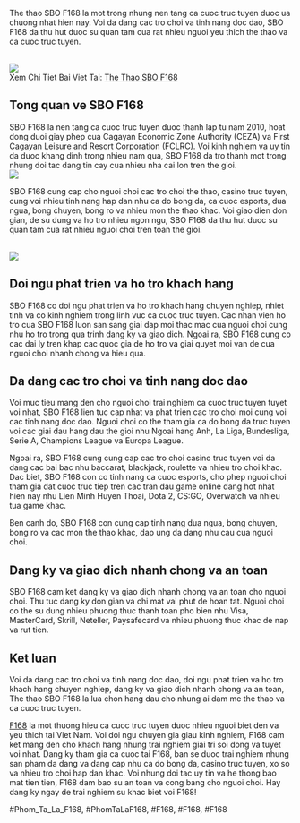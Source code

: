 <p>The thao SBO F168 la mot trong nhung nen tang ca cuoc truc tuyen duoc ua chuong nhat hien nay. Voi da dang cac tro choi va tinh nang doc dao, SBO F168 da thu hut duoc su quan tam cua rat nhieu nguoi yeu thich the thao va ca cuoc truc tuyen.</p><br><img src="https://shopifydev.io/wp-content/uploads/2025/02/danh-gia-tu-nguoi-choi-f168.jpg"></br>
Xem Chi Tiet Bai Viet Tai: <a href="https://f168.onl/the-thao-sbo/">The Thao SBO F168</a><h2>Tong quan ve SBO F168</h2><p>SBO F168 la nen tang ca cuoc truc tuyen duoc thanh lap tu nam 2010, hoat dong duoi giay phep cua Cagayan Economic Zone Authority (CEZA) va First Cagayan Leisure and Resort Corporation (FCLRC). Voi kinh nghiem va uy tin da duoc khang dinh trong nhieu nam qua, SBO F168 da tro thanh mot trong nhung doi tac dang tin cay cua nhieu nha cai lon tren the gioi.<br><img src="https://shopifydev.io/wp-content/uploads/2025/02/live-casino.jpg"></br><p>SBO F168 cung cap cho nguoi choi cac tro choi the thao, casino truc tuyen, cung voi nhieu tinh nang hap dan nhu ca do bong da, ca cuoc esports, dua ngua, bong chuyen, bong ro va nhieu mon the thao khac. Voi giao dien don gian, de su dung va ho tro nhieu ngon ngu, SBO F168 da thu hut duoc su quan tam cua rat nhieu nguoi choi tren toan the gioi.</p><br><img src="https://shopifydev.io/wp-content/uploads/2025/02/ban-ca.png"></br><h2>Doi ngu phat trien va ho tro khach hang</h2><p>SBO F168 co doi ngu phat trien va ho tro khach hang chuyen nghiep, nhiet tinh va co kinh nghiem trong linh vuc ca cuoc truc tuyen. Cac nhan vien ho tro cua SBO F168 luon san sang giai dap moi thac mac cua nguoi choi cung nhu ho tro trong qua trinh dang ky va giao dich. Ngoai ra, SBO F168 cung co cac dai ly tren khap cac quoc gia de ho tro va giai quyet moi van de cua nguoi choi nhanh chong va hieu qua.<h2>Da dang cac tro choi va tinh nang doc dao</h2><p>Voi muc tieu mang den cho nguoi choi trai nghiem ca cuoc truc tuyen tuyet voi nhat, SBO F168 lien tuc cap nhat va phat trien cac tro choi moi cung voi cac tinh nang doc dao. Nguoi choi co the tham gia ca do bong da truc tuyen voi cac giai dau hang dau the gioi nhu Ngoai hang Anh, La Liga, Bundesliga, Serie A, Champions League va Europa League.</p><p>Ngoai ra, SBO F168 cung cung cap cac tro choi casino truc tuyen voi da dang cac bai bac nhu baccarat, blackjack, roulette va nhieu tro choi khac. Dac biet, SBO F168 con co tinh nang ca cuoc esports, cho phep nguoi choi tham gia dat cuoc truc tiep tren cac tran dau game online dang hot nhat hien nay nhu Lien Minh Huyen Thoai, Dota 2, CS:GO, Overwatch va nhieu tua game khac.<p>Ben canh do, SBO F168 con cung cap tinh nang dua ngua, bong chuyen, bong ro va cac mon the thao khac, dap ung da dang nhu cau cua nguoi choi.</p><h2>Dang ky va giao dich nhanh chong va an toan</h2><p>SBO F168 cam ket dang ky va giao dich nhanh chong va an toan cho nguoi choi. Thu tuc dang ky don gian va chi mat vai phut de hoan tat. Nguoi choi co the su dung nhieu phuong thuc thanh toan pho bien nhu Visa, MasterCard, Skrill, Neteller, Paysafecard va nhieu phuong thuc khac de nap va rut tien.</p><h2>Ket luan</h2><p>Voi da dang cac tro choi va tinh nang doc dao, doi ngu phat trien va ho tro khach hang chuyen nghiep, dang ky va giao dich nhanh chong va an toan, The thao SBO F168 la lua chon hang dau cho nhung ai dam me the thao va ca cuoc truc tuyen.</p><p><a href="https://f168.onl/">F168</a> la mot thuong hieu ca cuoc truc tuyen duoc nhieu nguoi biet den va yeu thich tai Viet Nam. Voi doi ngu chuyen gia giau kinh nghiem, F168 cam ket mang den cho khach hang nhung trai nghiem giai tri soi dong va tuyet voi nhat. Dang ky tham gia ca cuoc tai F168, ban se duoc trai nghiem nhung san pham da dang va dang cap nhu ca do bong da, casino truc tuyen, xo so va nhieu tro choi hap dan khac. Voi nhung doi tac uy tin va he thong bao mat tien tien, F168 dam bao su an toan va cong bang cho nguoi choi. Hay dang ky ngay de trai nghiem su khac biet voi F168!</p>
#Phom_Ta_La_F168, #PhomTaLaF168, #F168, #F168, #F168
